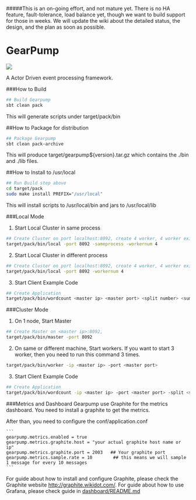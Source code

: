 #####This is an on-going effort, and not mature yet. There is no HA feature, fault-tolerance, load balance yet, though we want to build support for those in weeks. We will update the wiki about the detailed status, the design, and the plan as soon as possible.


GearPump
========

![](https://raw.githubusercontent.com/clockfly/gearpump/master/project/logo/logo.png)


A Actor Driven event processing framework.


###How to Build
  ```bash
  ## Build Gearpump
  sbt clean pack
  ```
  This will generate scripts under target/pack/bin

##How to Package for distribution
  ```bash
  ## Package Gearpump
  sbt clean pack-archive
  ```
  This will produce target/gearpump${version}.tar.gz which contains the ./bin and ./lib files.

##How to Install to /usr/local
  ```bash
  ## Run Build step above
  cd target/pack
  sudo make install PREFIX="/usr/local"
  ```
  This will install scripts to /usr/local/bin and jars to /usr/local/lib

###Local Mode
1. Start Local Cluster in same process
  ```bash
  ## Create Cluster on port localhost:8092, create 4 worker, 4 worker exists in same process
  target/pack/bin/local -port 8092 -sameprocess -workernum 4
  ```

2. Start Local Cluster in different process
  ```bash
  ## Create Cluster on port localhost:8092, create 4 worker, 4 worker exists in seperate process
  target/pack/bin/local -port 8092 -workernum 4
  ```
3. Start Client Example Code
  
  ```bash
  ## Create Application
  target/pack/bin/wordcount <master ip> <master port> <split number> <sum number> <runseconds>
  ```


###Cluster Mode
1. On 1 node, Start Master
  ```bash
  ## Create Master on <master ip>:8092, 
  target/pack/bin/master -port 8092
  ```

2. On same or different machine, Start workers. If you want to start 3 worker, then you need to run this command 3 times.

  ```bash
  target/pack/bin/worker -ip <master ip> -port <master port>
  ```
3. Start Client Example Code

  ```bash
  ## Create Application
  target/pack/bin/wordcount -ip <master ip> -port <master port> -split <split number> -sum <sum number> -runseconds <runseconds>
  ```

###Metrics and Dashboard
Gearpump use Graphite for the metrics dashboard. You need to install a graphite to get the metrics. 

After than, you need to configure the conf/application.conf

    ```
	gearpump.metrics.enabled = true
	gearpump.metrics.graphite.host = "your actual graphite host name or ip"  
	gearpump.metrics.graphite.port = 2003   ## Your graphite port
	gearpump.metrics.sample.rate = 10        ## this means we will sample 1 message for every 10 messages
	```
For guide about how to install and configure Graphite, please check the Graphite website http://graphite.wikidot.com/.	For guide about how to use Grafana, please check guide in [dashboard/README.md](dashboard/README.md)
